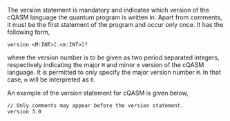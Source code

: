 The version statement is mandatory and indicates which version of the cQASM language the quantum program is written in.
Apart from comments, it must be the first statement of the program and occur only once.
It has the following form,

`version <M:INT>(.<m:INT>)?`

where the version number is to be given as two period separated integers, respectively indicating the major `M` and minor `m` version of the cQASM language.
It is permitted to only specify the major version number `M`. In that case, `m` will be interpreted as `0`.

An example of the version statement for cQASM is given below,

```
// Only comments may appear before the version statement.
version 3.0
```
